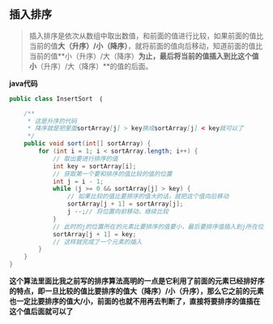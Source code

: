 ## 插入排序

> 插入排序是依次从数组中取出数值，和前面的值进行比较，如果前面的值比当前的值**大（升序）/小（降序）**，就将前面的值向后移动，知道前面的值比当前的值**小（升序）/大（降序）**为止，最后将当前的值插入到比这个值小**（升序）/大（降序）**的值的后面。


**java代码**
```java
public class InsertSort　｛

	/**
	 * 这是升序的代码
	 * 降序就是把里面sortArray[j] > key换成sortArray[j] < key就可以了
	 */
	public void sort(int[] sortArray) {
		for (int i = 1; i < sortArray.length; i++) {
			// 取出要进行排序的值
			int key = sortArray[i];
			// 获取第一个要和排序的值比较的值的位置
			int j = i - 1;
			while (j >= 0 && sortArray[j] > key) {
				// 如果比较的值比要排序的值大的话，就把这个值向后移动
				sortArray[j + 1] = sortArray[j];
				j --;// 将位置向前移动，继续比较
			}
			// 此时的j的位置所在的元素比要排序的值要小，最后要排序值插入到j所在位置的后面，这个时候它后面的数就会比他大，前面的数比他小
			sortArray[j + 1] = key;
			// 这样就完成了一个元素的插入
		}
	}
}

```

**这个算法里面比我之前写的排序算法高明的一点是它利用了前面的元素已经排好序的特点，即一旦比较的值比要排序的值大（降序）/小（升序），那么它之前的元素也一定比要排序的值大/小，前面的也就不用再去判断了，直接将要排序的值插在这个值后面就可以了**
